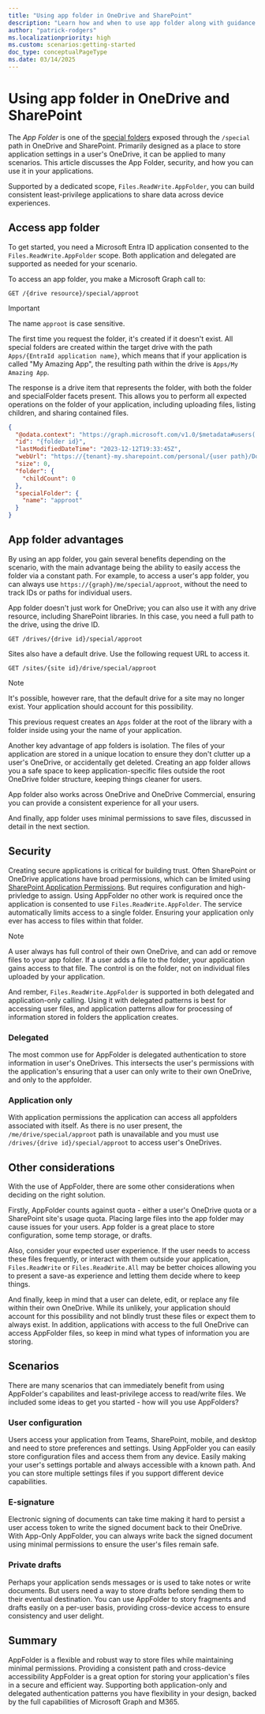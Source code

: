 ```yaml
---
title: "Using app folder in OneDrive and SharePoint"
description: "Learn how and when to use app folder along with guidance "
author: "patrick-rodgers"
ms.localizationpriority: high
ms.custom: scenarios:getting-started
doc_type: conceptualPageType
ms.date: 03/14/2025
---
```


# Using app folder in OneDrive and SharePoint

The *App Folder* is one of the [special folders](../api-reference/v1.0/api/drive-get-specialfolder.md) exposed through the `/special` path in OneDrive and SharePoint. Primarily designed as a place to store application settings in a user's OneDrive, it can be applied to many scenarios. This article discusses the App Folder, security, and how you can use it in your applications.

Supported by a dedicated scope, `Files.ReadWrite.AppFolder`, you can build consistent least-privilege applications to share data across device experiences.

## Access app folder

To get started, you need a Microsoft Entra ID application consented to the `Files.ReadWrite.AppFolder` scope. Both application and delegated are supported as needed for your scenario.

To access an app folder, you make a Microsoft Graph call to:

```HTTP
GET /{drive resource}/special/approot
```

> [!IMPORTANT]
> The name `approot` is case sensitive.

The first time you request the folder, it's created if it doesn't exist. All special folders are created within the target drive with the path `Apps/{EntraId application name}`, which means that if your application is called "My Amazing App", the resulting path within the drive is `Apps/My Amazing App`.

The response is a drive item that represents the folder, with both the folder and specialFolder facets present. This allows you to perform all expected operations on the folder of your application, including uploading files, listing children, and sharing contained files.

```JSON
{
  "@odata.context": "https://graph.microsoft.com/v1.0/$metadata#users('{user id}')/drive/special/$entity",
  "id": "{folder id}",
  "lastModifiedDateTime": "2023-12-12T19:33:45Z",
  "webUrl": "https://{tenant}-my.sharepoint.com/personal/{user path}/Documents/Apps/{app name}",
  "size": 0,
  "folder": {
    "childCount": 0
  },
  "specialFolder": {
    "name": "approot"
  }
}
```

## App folder advantages

By using an app folder, you gain several benefits depending on the scenario, with the main advantage being the ability to easily access the folder via a constant path. For example, to access a user's app folder, you can always use `https://{graph}/me/special/approot`, without the need to track IDs or paths for individual users.

App folder doesn't just work for OneDrive; you can also use it with any drive resource, including SharePoint libraries. In this case, you need a full path to the drive, using the drive ID.

```http
GET /drives/{drive id}/special/approot
```

Sites also have a default drive. Use the following request URL to access it.

```http
GET /sites/{site id}/drive/special/approot
```

> [!NOTE] 
> It's possible, however rare, that the default drive for a site may no longer exist. Your application should account for this possibility.

This previous request creates an `Apps` folder at the root of the library with a folder inside using your the name of your application.

Another key advantage of app folders is isolation. The files of your application are stored in a unique location to ensure they don't clutter up a user's OneDrive, or accidentally get deleted. Creating an app folder allows you a safe space to keep application-specific files outside the root OneDrive folder structure, keeping things cleaner for users.

App folder also works across OneDrive and OneDrive Commercial, ensuring you can provide a consistent experience for all your users.

And finally, app folder uses minimal permissions to save files, discussed in detail in the next section.

## Security

Creating secure applications is critical for building trust. Often SharePoint or OneDrive applications have broad permissions, which can be limited using [SharePoint Application Permissions](./permissions-selected-overview.md). But requires configuration and high-privledge to assign. Using AppFolder no other work is required once the application is consented to use `Files.ReadWrite.AppFolder`. The service automatically limits access to a single folder. Ensuring your application only ever has access to files within that folder.

> [!NOTE]
> A user always has full control of their own OneDrive, and can add or remove files to your app folder. If a user adds a file to the folder, your application gains access to that file. The control is on the folder, not on individual files uploaded by your application.

And rember, `Files.ReadWrite.AppFolder` is supported in both delegated and application-only calling. Using it with delegated patterns is best for accessing user files, and application patterns allow for processing of information stored in folders the application creates.

### Delegated

The most common use for AppFolder is delegated authentication to store information in user's OneDrives. This intersects the user's permissions with the application's ensuring that a user can only write to their own OneDrive, and only to the appfolder.

### Application only

With application permissions the application can access all appfolders associated with itself. As there is no user present, the `/me/drive/special/approot` path is unavailable and you must use `/drives/{drive id}/special/approot` to access user's OneDrives.

## Other considerations

With the use of AppFolder, there are some other considerations when deciding on the right solution.

Firstly, AppFolder counts against quota - either a user's OneDrive quota or a SharePoint site's usage quota. Placing large files into the app folder may cause issues for your users. App folder is a great place to store configuration, some temp storage, or drafts.

Also, consider your expected user experience. If the user needs to access these files frequently, or interact with them outside your application, `Files.ReadWrite` or `Files.ReadWrite.All` may be better choices allowing you to present a save-as experience and letting them decide where to keep things.

And finally, keep in mind that a user can delete, edit, or replace any file within their own OneDrive. While its unlikely, your application should account for this possibility and not blindly trust these files or expect them to always exist. In addition, applications with access to the full OneDrive can access AppFolder files, so keep in mind what types of information you are storing.

## Scenarios

There are many scenarios that can immediately benefit from using AppFolder's capabilites and least-privilege access to read/write files. We included some ideas to get you started - how will you use AppFolders? 

### User configuration

Users access your application from Teams, SharePoint, mobile, and desktop and need to store preferences and settings. Using AppFolder you can easily store configuration files and access them from any device. Easily making your user's settings portable and always accessible with a known path. And you can store multiple settings files if you support different device capabilities.

### E-signature

Electronic signing of documents can take time making it hard to persist a user access token to write the signed document back to their OneDrive. With App-Only AppFolder, you can always write back the signed document using minimal permissions to ensure the user's files remain safe.

### Private drafts

Perhaps your application sends messages or is used to take notes or write documents. But users need a way to store drafts before sending them to their eventual destination. You can use AppFolder to story fragments and drafts easily on a per-user basis, providing cross-device access to ensure consistency and user delight.

## Summary

AppFolder is a flexible and robust way to store files while maintaining minimal permissions. Providing a consistent path and cross-device accessibility AppFolder is a great option for storing your application's files in a secure and efficient way. Supporting both application-only and delegated authentication patterns you have flexibility in your design, backed by the full capabilities of Microsoft Graph and M365.
